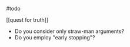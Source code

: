 #todo

[[quest for truth]]

- Do you consider only straw-man arguments?
- Do you employ "early stopping"?
